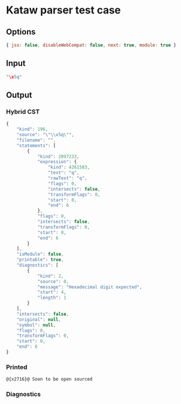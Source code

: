 # Kataw parser test case

## Options

`````js
{ jsx: false, disableWebCompat: false, next: true, module: true }
`````

## Input

`````js
"\x5q"
`````

## Output

### Hybrid CST


```javascript
{
    "kind": 196,
    "source": "\"\\x5q\"",
    "filename": "",
    "statements": [
        {
            "kind": 2097233,
            "expression": {
                "kind": 4261583,
                "text": "q",
                "rawText": "q",
                "flags": 0,
                "intersects": false,
                "transformFlags": 0,
                "start": 0,
                "end": 6
            },
            "flags": 0,
            "intersects": false,
            "transformFlags": 0,
            "start": 0,
            "end": 6
        }
    ],
    "isModule": false,
    "printable": true,
    "diagnostics": [
        {
            "kind": 2,
            "source": 0,
            "message": "Hexadecimal digit expected",
            "start": 4,
            "length": 1
        }
    ],
    "intersects": false,
    "original": null,
    "symbol": null,
    "flags": 0,
    "transformFlags": 0,
    "start": 0,
    "end": 6
}
```

  
### Printed


```javascript
@{x2716}@ Soon to be open sourced
```

  
### Diagnostics


```javascript

```

